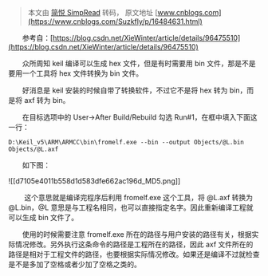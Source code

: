 > 本文由 [简悦 SimpRead](http://ksria.com/simpread/) 转码， 原文地址 [www.cnblogs.com](https://www.cnblogs.com/Suzkfly/p/16484631.html)

　　参考自：[https://blog.csdn.net/XieWinter/article/details/96475510](https://blog.csdn.net/XieWinter/article/details/96475510)

　　众所周知 keil 编译可以生成 hex 文件，但是有时需要用 bin 文件，那是不是要用一个工具将 hex 文件转换为 bin 文件。

　　好消息是 keil 安装的时候自带了转换软件，不过它不是将 hex 转为 bin，而是将 axf 转为 bin。

　　在目标选项中的 User->After Build/Rebuild 勾选 Run#1，在框中填入下面这一行：

```
D:\Keil_v5\ARM\ARMCC\bin\fromelf.exe --bin --output Objects/@L.bin Objects/@L.axf
```

　　如下图：

![[d7105e4011b558d1d583dfe662ac196d_MD5.png]]

 　　这个意思就是编译完程序后利用 fromelf.exe 这个工具，将 @L.axf 转换为 @L.bin，@L 意思是与工程名相同，也可以直接指定名字。因此重新编译工程就可以生成 bin 文件了。

　　使用的时候需要注意 fromelf.exe 所在的路径与用户安装的路径有关，根据实际情况修改。另外执行这条命令的路径是工程所在的路径，因此 axf 文件所在的路径是相对于工程文件的路径，也要根据实际情况修改。如果还是编译不过就检查是不是多加了空格或者少加了空格之类的。